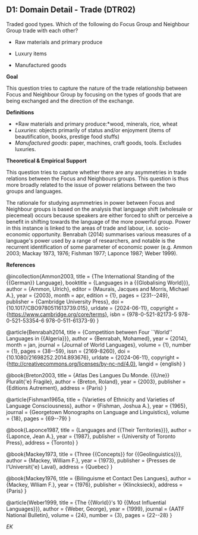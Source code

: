 
## D1: Domain Detail - Trade (DTR02)

Traded good types. Which of the following do Focus Group and Neighbour Group trade with each other?



- Raw materials and primary produce

- Luxury items

- Manufactured goods



**Goal**

This question tries to capture the nature of the trade relationship between Focus and Neighbour Group by focusing on the types of goods that are being exchanged and the direction of the exchange.



**Definitions**

- *Raw materials and primary produce:*wood, minerals, rice, wheat
- *Luxuries*: objects primarily of status and/or enjoyment (items of beautification, books, prestige food stuffs)
- *Manufactured goods*: paper, machines, craft goods, tools. Excludes luxuries.


**Theoretical & Empirical Support**


This question tries to capture whether there are any asymmetries in trade relations between the Focus and Neighbours groups. This question is thus more broadly related to the issue of power relations between the two groups and languages.

The rationale for studying asymmetries in power between Focus and Neighbour groups is based on the analysis that language shift (wholesale or piecemeal) occurs because speakers are either forced to shift or perceive a benefit in shifting towards the language of the more powerful group. Power in this instance is linked to the areas of trade and labour, i.e. socio-economic opportunity. Benrabah (2014) summarises various measures of a language's power used by a range of researchers, and notable is the recurrent identification of some parameter of economic power (e.g. Ammon 2003; Mackay 1973, 1976; Fishman 1977; Laponce 1987; Weber 1999).

**References**

@incollection{Ammon2003,
  title = {The International Standing of the {{German}} Language},
  booktitle = {Languages in a {{Globalising World}}},
  author = {Ammon, Ulrich},
  editor = {Maurais, Jacques and Morris, Michael A.},
  year = {2003},
  month = apr,
  edition = {1},
  pages = {231--249},
  publisher = {Cambridge University Press},
  doi = {10.1017/CBO9780511613739.015},
  urldate = {2024-06-11},
  copyright = {https://www.cambridge.org/core/terms},
  isbn = {978-0-521-82173-5 978-0-521-53354-6 978-0-511-61373-9}
}

@article{Benrabah2014,
  title = {Competition between Four ``World'' Languages in {{Algeria}}},
  author = {Benrabah, Mohamed},
  year = {2014},
  month = jan,
  journal = {Journal of World Languages},
  volume = {1},
  number = {1},
  pages = {38--59},
  issn = {2169-8260},
  doi = {10.1080/21698252.2014.893676},
  urldate = {2024-06-11},
  copyright = {http://creativecommons.org/licenses/by-nc-nd/4.0},
  langid = {english}
}

@book{Breton2003,
  title = {Atlas Des Langues Du Monde. {{Une}} Pluralit{\'e} Fragile},
  author = {Breton, Roland},
  year = {2003},
  publisher = {Editions Autrement},
  address = {Paris}
}

@article{Fishman1965a,
  title = {Varieties of Ethnicity and Varieties of Language Consciousness},
  author = {Fishman, Joshua A.},
  year = {1965},
  journal = {Georgetown Monographs on Language and Linguistics},
  volume = {18},
  pages = {69--79}
}

@book{Laponce1987,
  title = {Languages and {{Their Territories}}},
  author = {Laponce, Jean A.},
  year = {1987},
  publisher = {University of Toronto Press},
  address = {Toronto}
}

@book{Mackey1973,
  title = {Three {{Concepts}} for {{Geolinguistics}}},
  author = {Mackey, William F.},
  year = {1973},
  publisher = {Presses de l'Universit{\'e} Laval},
  address = {Quebec}
}

@book{Mackey1976,
  title = {Bilinguisme et Contact Des Langues},
  author = {Mackey, Wlliam F.},
  year = {1976},
  publisher = {Klincksieck},
  address = {Paris}
}

@article{Weber1999,
  title = {The {{World}}'s 10 {{Most Influential Languages}}},
  author = {Weber, George},
  year = {1999},
  journal = {AATF National Bulletin},
  volume = {24},
  number = {3},
  pages = {22--28}
}


*EK*
